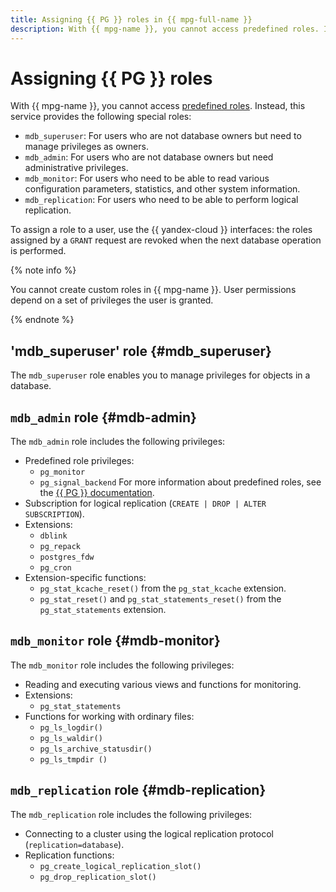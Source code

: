 ```yaml
---
title: Assigning {{ PG }} roles in {{ mpg-full-name }}
description: With {{ mpg-name }}, you cannot access predefined roles. Instead, this service provides special roles you can assign via the {{ yandex-cloud }} CLI or API.
---
```


# Assigning {{ PG }} roles

With {{ mpg-name }}, you cannot access [predefined roles](https://www.postgresql.org/docs/current/predefined-roles.html). Instead, this service provides the following special roles:

* `mdb_superuser`: For users who are not database owners but need to manage privileges as owners.
* `mdb_admin`: For users who are not database owners but need administrative privileges.
* `mdb_monitor`: For users who need to be able to read various configuration parameters, statistics, and other system information.
* `mdb_replication`: For users who need to be able to perform logical replication.

To assign a role to a user, use the {{ yandex-cloud }} interfaces: the roles assigned by a `GRANT` request are revoked when the next database operation is performed.

{% note info %}

You cannot create custom roles in {{ mpg-name }}. User permissions depend on a set of privileges the user is granted.

{% endnote %}

## 'mdb_superuser' role {#mdb_superuser}

The `mdb_superuser` role enables you to manage privileges for objects in a database.

## `mdb_admin` role {#mdb-admin}

The `mdb_admin` role includes the following privileges:

* Predefined role privileges:
    * `pg_monitor`
    * `pg_signal_backend`
    For more information about predefined roles, see the [{{ PG }} documentation](https://www.postgresql.org/docs/current/predefined-roles.html).
* Subscription for logical replication (`CREATE | DROP | ALTER SUBSCRIPTION`).
* Extensions:
    * `dblink`
    * `pg_repack`
    * `postgres_fdw`
    * `pg_cron`
* Extension-specific functions:
    * `pg_stat_kcache_reset()` from the `pg_stat_kcache` extension.
    * `pg_stat_reset()` and `pg_stat_statements_reset()` from the `pg_stat_statements` extension.

## `mdb_monitor` role {#mdb-monitor}

The `mdb_monitor` role includes the following privileges:

* Reading and executing various views and functions for monitoring.
* Extensions:
    * `pg_stat_statements`
* Functions for working with ordinary files:
    * `pg_ls_logdir()`
    * `pg_ls_waldir()`
    * `pg_ls_archive_statusdir()`
    * `pg_ls_tmpdir ()`

## `mdb_replication` role {#mdb-replication}

The `mdb_replication` role includes the following privileges:

* Connecting to a cluster using the logical replication protocol (`replication=database`).
* Replication functions:
    * `pg_create_logical_replication_slot()`
    * `pg_drop_replication_slot()`
